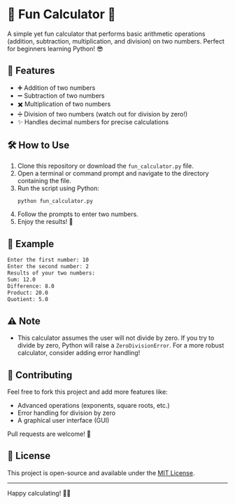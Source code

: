 # 🎉 Fun Calculator 🎉

A simple yet fun calculator that performs basic arithmetic operations (addition, subtraction, multiplication, and division) on two numbers. Perfect for beginners learning Python! 😎

## 🚀 Features

- ➕ Addition of two numbers
- ➖ Subtraction of two numbers
- ✖️ Multiplication of two numbers
- ➗ Division of two numbers (watch out for division by zero!)
- ✨ Handles decimal numbers for precise calculations

## 🛠️ How to Use

1. Clone this repository or download the `fun_calculator.py` file.
2. Open a terminal or command prompt and navigate to the directory containing the file.
3. Run the script using Python:
   ```bash
   python fun_calculator.py
   ```
4. Follow the prompts to enter two numbers.
5. Enjoy the results! 🎉

## 📝 Example

```bash
Enter the first number: 10
Enter the second number: 2
Results of your two numbers:
Sum: 12.0
Difference: 8.0
Product: 20.0
Quotient: 5.0
```

## ⚠️ Note

- This calculator assumes the user will not divide by zero. If you try to divide by zero, Python will raise a `ZeroDivisionError`. For a more robust calculator, consider adding error handling!

## 🤝 Contributing

Feel free to fork this project and add more features like:
- Advanced operations (exponents, square roots, etc.)
- Error handling for division by zero
- A graphical user interface (GUI)

Pull requests are welcome! 🚀

## 📜 License

This project is open-source and available under the [MIT License](LICENSE).

---

Happy calculating! 🧮✨
